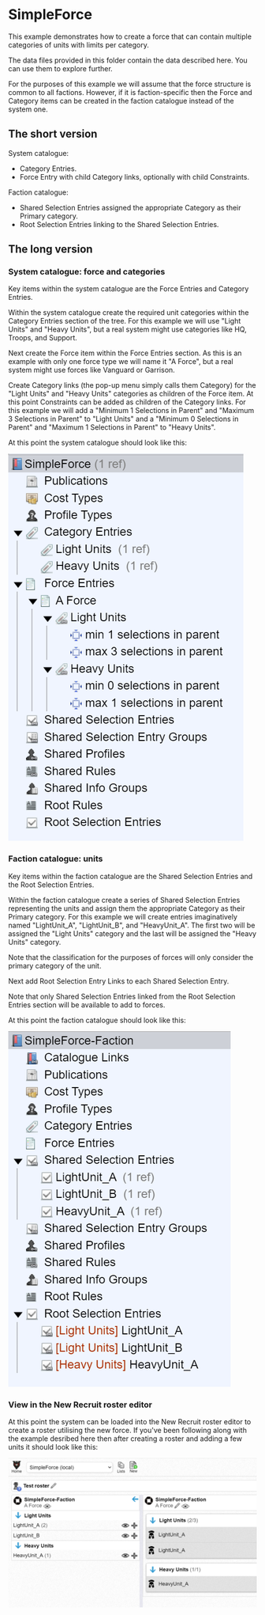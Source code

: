 # SimpleForce

This example demonstrates how to create a force that can contain multiple categories of units with limits per category.

The data files provided in this folder contain the data described here. You can use them to explore further.

For the purposes of this example we will assume that the force structure is common to all factions. However, if it is faction-specific then the Force and Category items can be created in the faction catalogue instead of the system one.

## The short version

System catalogue:

* Category Entries.
* Force Entry with child Category links, optionally with child Constraints.

Faction catalogue:

* Shared Selection Entries assigned the appropriate Category as their Primary category.
* Root Selection Entries linking to the Shared Selection Entries.

## The long version

### System catalogue: force and categories

Key items within the system catalogue are the Force Entries and Category Entries.

Within the system catalogue create the required unit categories within the Category Entries section of the tree. For this example we will use "Light Units" and "Heavy Units", but a real system might use categories like HQ, Troops, and Support.

Next create the Force item within the Force Entries section. As this is an example with only one force type we will name it "A Force", but a real system might use forces like Vanguard or Garrison.

Create Category links (the pop-up menu simply calls them Category) for the "Light Units" and "Heavy Units" categories as children of the Force item. At this point Constraints can be added as children of the Category links. For this example we will add a "Minimum 1 Selections in Parent" and "Maximum 3 Selections in Parent" to "Light Units" and a "Minimum 0 Selections in Parent" and "Maximum 1 Selections in Parent" to "Heavy Units".

At this point the system catalogue should look like this:

![Screenshot of NR-Editor showing the system items described above.](/SimpleForce/images/system_catalogue.png)

### Faction catalogue: units

Key items within the faction catalogue are the Shared Selection Entries and the Root Selection Entries.

Within the faction catalogue create a series of Shared Selection Entries representing the units and assign them the appropriate Category as their Primary category. For this example we will create entries imaginatively named "LightUnit_A", "LightUnit_B", and "HeavyUnit_A". The first two will be assigned the "Light Units" category and the last will be assigned the "Heavy Units" category.

Note that the classification for the purposes of forces will only consider the primary category of the unit.

Next add Root Selection Entry Links to each Shared Selection Entry.

Note that only Shared Selection Entries linked from the Root Selection Entries section will be available to add to forces.

At this point the faction catalogue should look like this:

![Screenshot of NR-Editor showing the faction items described above.](/SimpleForce/images/faction_catalogue.png)

### View in the New Recruit roster editor

At this point the system can be loaded into the New Recruit roster editor to create a roster utilising the new force. If you've been following along with the example desribed here then after creating a roster and adding a few units it should look like this:

![Screenshot of NR-Editor showing the system items described above.](/SimpleForce/images/roster_editor.png)
